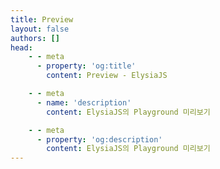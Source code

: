 ```yaml
---
title: Preview
layout: false
authors: []
head:
    - - meta
      - property: 'og:title'
        content: Preview - ElysiaJS

    - - meta
      - name: 'description'
        content: ElysiaJS의 Playground 미리보기

    - - meta
      - property: 'og:description'
        content: ElysiaJS의 Playground 미리보기
---
```


<script setup lang="ts">
import Preview from '../components/xiao/preview/preview.vue'
</script>

<Preview />
